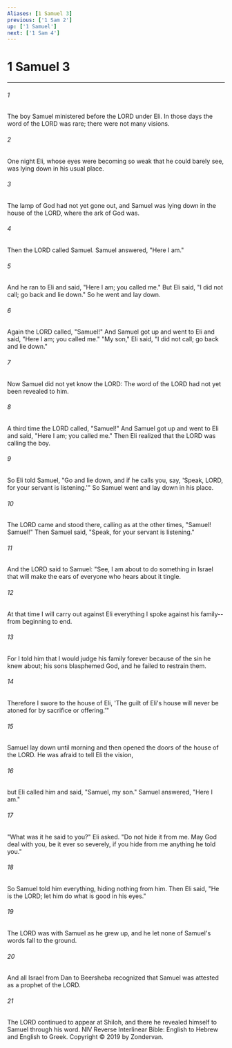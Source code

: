 ```yaml
---
Aliases: [1 Samuel 3]
previous: ['1 Sam 2']
up: ['1 Samuel']
next: ['1 Sam 4']
---
```

# 1 Samuel 3

***


###### 1 
The boy Samuel ministered before the LORD under Eli. In those days the word of the LORD was rare; there were not many visions. 

###### 2 
One night Eli, whose eyes were becoming so weak that he could barely see, was lying down in his usual place. 

###### 3 
The lamp of God had not yet gone out, and Samuel was lying down in the house of the LORD, where the ark of God was. 

###### 4 
Then the LORD called Samuel. Samuel answered, "Here I am." 

###### 5 
And he ran to Eli and said, "Here I am; you called me." But Eli said, "I did not call; go back and lie down." So he went and lay down. 

###### 6 
Again the LORD called, "Samuel!" And Samuel got up and went to Eli and said, "Here I am; you called me." "My son," Eli said, "I did not call; go back and lie down." 

###### 7 
Now Samuel did not yet know the LORD: The word of the LORD had not yet been revealed to him. 

###### 8 
A third time the LORD called, "Samuel!" And Samuel got up and went to Eli and said, "Here I am; you called me." Then Eli realized that the LORD was calling the boy. 

###### 9 
So Eli told Samuel, "Go and lie down, and if he calls you, say, 'Speak, LORD, for your servant is listening.'" So Samuel went and lay down in his place. 

###### 10 
The LORD came and stood there, calling as at the other times, "Samuel! Samuel!" Then Samuel said, "Speak, for your servant is listening." 

###### 11 
And the LORD said to Samuel: "See, I am about to do something in Israel that will make the ears of everyone who hears about it tingle. 

###### 12 
At that time I will carry out against Eli everything I spoke against his family--from beginning to end. 

###### 13 
For I told him that I would judge his family forever because of the sin he knew about; his sons blasphemed God, and he failed to restrain them. 

###### 14 
Therefore I swore to the house of Eli, 'The guilt of Eli's house will never be atoned for by sacrifice or offering.'" 

###### 15 
Samuel lay down until morning and then opened the doors of the house of the LORD. He was afraid to tell Eli the vision, 

###### 16 
but Eli called him and said, "Samuel, my son." Samuel answered, "Here I am." 

###### 17 
"What was it he said to you?" Eli asked. "Do not hide it from me. May God deal with you, be it ever so severely, if you hide from me anything he told you." 

###### 18 
So Samuel told him everything, hiding nothing from him. Then Eli said, "He is the LORD; let him do what is good in his eyes." 

###### 19 
The LORD was with Samuel as he grew up, and he let none of Samuel's words fall to the ground. 

###### 20 
And all Israel from Dan to Beersheba recognized that Samuel was attested as a prophet of the LORD. 

###### 21 
The LORD continued to appear at Shiloh, and there he revealed himself to Samuel through his word. NIV Reverse Interlinear Bible: English to Hebrew and English to Greek. Copyright © 2019 by Zondervan.

